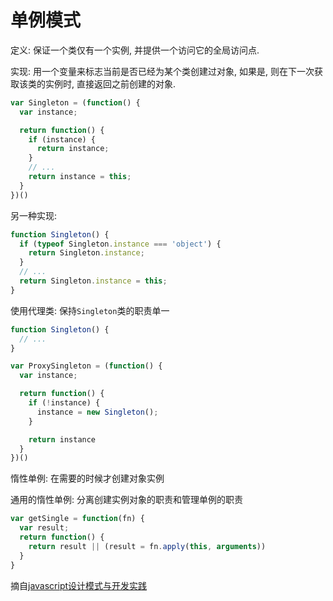 # 单例模式

定义: 保证一个类仅有一个实例, 并提供一个访问它的全局访问点.

实现: 用一个变量来标志当前是否已经为某个类创建过对象, 如果是, 则在下一次获取该类的实例时, 直接返回之前创建的对象.

```javascript
var Singleton = (function() {
  var instance;

  return function() {
    if (instance) {
      return instance;
    }
    // ...
    return instance = this;
  }
})()
```

另一种实现:

```javascript
function Singleton() {
  if (typeof Singleton.instance === 'object') {
    return Singleton.instance;
  }
  // ...
  return Singleton.instance = this;
}
```

使用代理类: 保持`Singleton`类的职责单一

```javascript
function Singleton() {
  // ...
}

var ProxySingleton = (function() {
  var instance;

  return function() {
    if (!instance) {
      instance = new Singleton();
    }

    return instance
  }
})()
```

惰性单例: 在需要的时候才创建对象实例

通用的惰性单例: 分离创建实例对象的职责和管理单例的职责

```javascript
var getSingle = function(fn) {
  var result;
  return function() {
    return result || (result = fn.apply(this, arguments))
  }
}
```

摘自[javascript设计模式与开发实践](https://book.douban.com/subject/26382780/)
